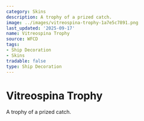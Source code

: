 ```yaml
---
category: Skins
description: A trophy of a prized catch.
image: ../images/vitreospina-trophy-1a7e5c7891.png
last_updated: '2025-09-17'
name: Vitreospina Trophy
source: WFCD
tags:
- Ship Decoration
- Skins
tradable: false
type: Ship Decoration
---
```


# Vitreospina Trophy

A trophy of a prized catch.

